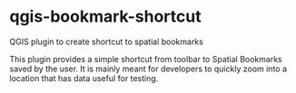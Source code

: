 # qgis-bookmark-shortcut
QGIS plugin to create shortcut to spatial bookmarks

This plugin provides a simple shortcut from toolbar to Spatial Bookmarks saved by the user. It is mainly meant for developers to quickly zoom into a location that has data useful for testing.
